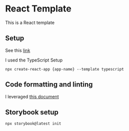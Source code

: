 # React Template

This is a React template

## Setup

See this [link](https://create-react-app.dev/docs/adding-typescript)

I used the TypeScript Setup

```shell
npx create-react-app {app-name} --template typescript
```

## Code formatting and linting

I leveraged [this document](https://www.coffeeclass.io/articles/commit-better-code-with-husky-prettier-eslint-lint-staged)

## Storybook setup

```shell
npx storybook@latest init
```
